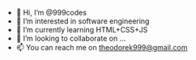 - 👋 Hi, I’m @999codes
- 👀 I’m interested in software engineering
- 🌱 I’m currently learning HTML+CSS+JS
- 💞️ I’m looking to collaborate on ...
- 📫 You can reach me on theodorek999@gmail.com

<!---
999codes/999codes is a ✨ special ✨ repository because its `README.md` (this file) appears on your GitHub profile.
You can click the Preview link to take a look at your changes.
--->
